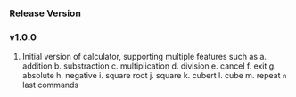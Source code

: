 ### Release Version

### v1.0.0
1. Initial version of calculator, supporting multiple features such as 
a. addition
b. substraction
c. multiplication
d. division
e. cancel
f. exit
g. absolute
h. negative
i. square root
j. square
k. cubert
l. cube
m. repeat `n` last commands